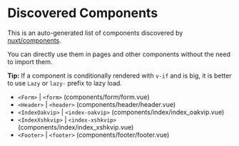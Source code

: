 # Discovered Components

This is an auto-generated list of components discovered by [nuxt/components](https://github.com/nuxt/components).

You can directly use them in pages and other components without the need to import them.

**Tip:** If a component is conditionally rendered with `v-if` and is big, it is better to use `Lazy` or `lazy-` prefix to lazy load.

- `<Form>` | `<form>` (components/form/form.vue)
- `<Header>` | `<header>` (components/header/header.vue)
- `<IndexOakvip>` | `<index-oakvip>` (components/index/index_oakvip.vue)
- `<IndexXshkvip>` | `<index-xshkvip>` (components/index/index_xshkvip.vue)
- `<Footer>` | `<footer>` (components/footer/footer.vue)

